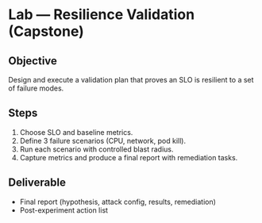 # Lab — Resilience Validation (Capstone)

## Objective
Design and execute a validation plan that proves an SLO is resilient to a set of failure modes.

## Steps
1. Choose SLO and baseline metrics.
2. Define 3 failure scenarios (CPU, network, pod kill).
3. Run each scenario with controlled blast radius.
4. Capture metrics and produce a final report with remediation tasks.

## Deliverable
- Final report (hypothesis, attack config, results, remediation)
- Post-experiment action list

